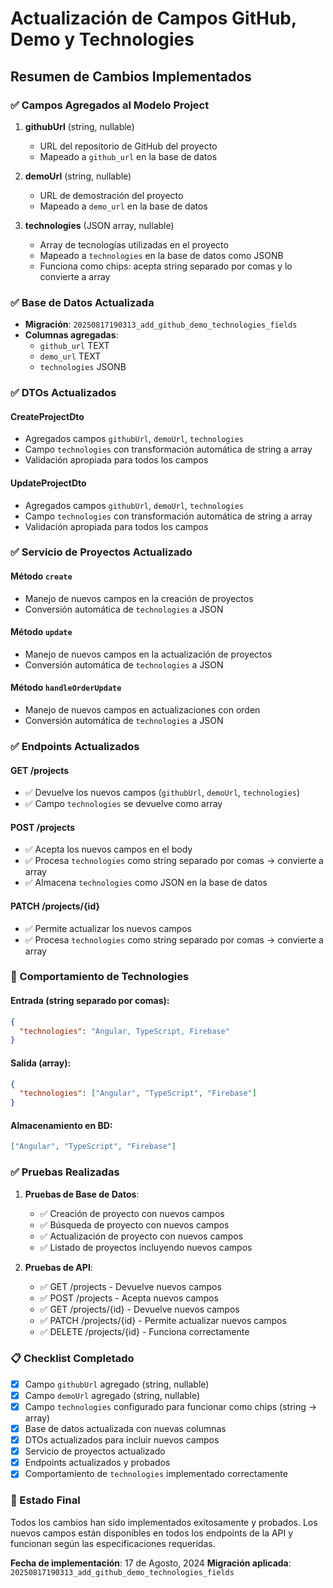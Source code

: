 # Actualización de Campos GitHub, Demo y Technologies

## Resumen de Cambios Implementados

### ✅ Campos Agregados al Modelo Project

1. **githubUrl** (string, nullable)
   - URL del repositorio de GitHub del proyecto
   - Mapeado a `github_url` en la base de datos

2. **demoUrl** (string, nullable)
   - URL de demostración del proyecto
   - Mapeado a `demo_url` en la base de datos

3. **technologies** (JSON array, nullable)
   - Array de tecnologías utilizadas en el proyecto
   - Mapeado a `technologies` en la base de datos como JSONB
   - Funciona como chips: acepta string separado por comas y lo convierte a array

### ✅ Base de Datos Actualizada

- **Migración**: `20250817190313_add_github_demo_technologies_fields`
- **Columnas agregadas**:
  - `github_url` TEXT
  - `demo_url` TEXT
  - `technologies` JSONB

### ✅ DTOs Actualizados

#### CreateProjectDto
- Agregados campos `githubUrl`, `demoUrl`, `technologies`
- Campo `technologies` con transformación automática de string a array
- Validación apropiada para todos los campos

#### UpdateProjectDto
- Agregados campos `githubUrl`, `demoUrl`, `technologies`
- Campo `technologies` con transformación automática de string a array
- Validación apropiada para todos los campos

### ✅ Servicio de Proyectos Actualizado

#### Método `create`
- Manejo de nuevos campos en la creación de proyectos
- Conversión automática de `technologies` a JSON

#### Método `update`
- Manejo de nuevos campos en la actualización de proyectos
- Conversión automática de `technologies` a JSON

#### Método `handleOrderUpdate`
- Manejo de nuevos campos en actualizaciones con orden
- Conversión automática de `technologies` a JSON

### ✅ Endpoints Actualizados

#### GET /projects
- ✅ Devuelve los nuevos campos (`githubUrl`, `demoUrl`, `technologies`)
- ✅ Campo `technologies` se devuelve como array

#### POST /projects
- ✅ Acepta los nuevos campos en el body
- ✅ Procesa `technologies` como string separado por comas → convierte a array
- ✅ Almacena `technologies` como JSON en la base de datos

#### PATCH /projects/{id}
- ✅ Permite actualizar los nuevos campos
- ✅ Procesa `technologies` como string separado por comas → convierte a array

### 🔄 Comportamiento de Technologies

#### Entrada (string separado por comas):
```json
{
  "technologies": "Angular, TypeScript, Firebase"
}
```

#### Salida (array):
```json
{
  "technologies": ["Angular", "TypeScript", "Firebase"]
}
```

#### Almacenamiento en BD:
```json
["Angular", "TypeScript", "Firebase"]
```

### ✅ Pruebas Realizadas

1. **Pruebas de Base de Datos**:
   - ✅ Creación de proyecto con nuevos campos
   - ✅ Búsqueda de proyecto con nuevos campos
   - ✅ Actualización de proyecto con nuevos campos
   - ✅ Listado de proyectos incluyendo nuevos campos

2. **Pruebas de API**:
   - ✅ GET /projects - Devuelve nuevos campos
   - ✅ POST /projects - Acepta nuevos campos
   - ✅ GET /projects/{id} - Devuelve nuevos campos
   - ✅ PATCH /projects/{id} - Permite actualizar nuevos campos
   - ✅ DELETE /projects/{id} - Funciona correctamente

### 📋 Checklist Completado

- [x] Campo `githubUrl` agregado (string, nullable)
- [x] Campo `demoUrl` agregado (string, nullable)
- [x] Campo `technologies` configurado para funcionar como chips (string → array)
- [x] Base de datos actualizada con nuevas columnas
- [x] DTOs actualizados para incluir nuevos campos
- [x] Servicio de proyectos actualizado
- [x] Endpoints actualizados y probados
- [x] Comportamiento de `technologies` implementado correctamente

### 🎯 Estado Final

Todos los cambios han sido implementados exitosamente y probados. Los nuevos campos están disponibles en todos los endpoints de la API y funcionan según las especificaciones requeridas.

**Fecha de implementación**: 17 de Agosto, 2024
**Migración aplicada**: `20250817190313_add_github_demo_technologies_fields`
